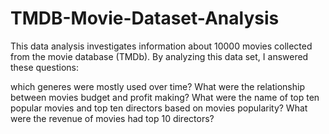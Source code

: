 # TMDB-Movie-Dataset-Analysis

This data analysis investigates information about 10000 movies collected from the movie database (TMDb). 
By analyzing this data set, I answered these questions:

which generes were mostly used over time? 
What were the relationship between movies budget and profit making?
What were the name of top ten popular movies and top ten directors based on movies popularity? 
What were the revenue of movies had top 10 directors?
